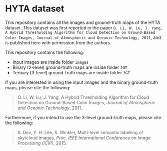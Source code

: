 # HYTA dataset

This repository contains all the images and ground-truth maps of the HYTA dataset. This dataset was first reported in the paper `Q. Li, W. Lu, J. Yang, A Hybrid Thresholding Algorithm for Cloud Detection on Ground-Based Color Images, Journal of Atmospheric and Oceanic Technology, 2011`, and is published here with permission from the authors.

This repository contains the following:

* Input images are inside folder `images`
* Binary (2-level) ground-truth maps are inside folder `2GT`
* Ternary (3-level) ground-truth maps are inside folder `3GT`

If you are interested in using the input images and the binary ground-truth maps, please cite the following:

> Q. Li, W. Lu, J. Yang, A Hybrid Thresholding Algorithm for Cloud Detection on Ground-Based Color Images, *Journal of Atmospheric and Oceanic Technology*, 2011.

Furthermore, if you intend to use the 3-level ground-truth maps, please cite the following:

> S. Dev, Y. H. Lee, S. Winkler, Multi-level semantic labelling of sky/cloud images, *Proc. IEEE International Conference on Image Processing (ICIP)*, 2015.
